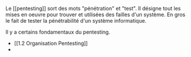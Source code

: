 Le [[pentesting]] sort des mots "pénétration" et "test". Il désigne tout les mises en oeuvre pour trouver et utilisées des failles d'un système. En gros le fait de tester la pénétrabilité d'un système informatique.

Il y a certains fondamentaux du pentesting.

- [[1.2 Organisation Pentesting]]
- 